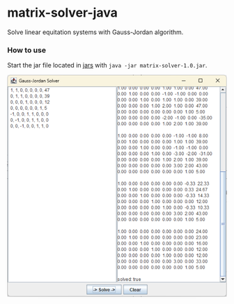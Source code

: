 # matrix-solver-java

Solve linear equitation systems with Gauss-Jordan algorithm.

### How to use

Start the jar file located in [jars](/jars) with `java -jar matrix-solver-1.0.jar`.

![Screenshot-1.png](Screenshot-1.png)
